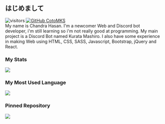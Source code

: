 ## はじめまして
![visitors](https://visitor-badge.laobi.icu/badge?page_id=CotoMKS)
[![GitHub CotoMKS](https://img.shields.io/github/followers/CotoMKS?label=follow&style=social)](https://github.com/CotoMKS)
<br>
My name is Chandra Hasan. I'm a newcomer Web and Discord bot developer, i'm still learning so i'm not really good at programming. My main project is a Discord Bot named Kurata Mashiro. I also have some experience in making Web using HTML, CSS, SASS, Javascript, Bootstrap, jQuery and React.

### My Stats
<a href='https://github.com/CotoMKS/'> <img src='https://github-readme-stats.vercel.app/api?username=CotoMKS&count_private=true&show_icons=true&bg_color=52,1d2c75,6777cc,162670&title_color=0e1845&text_color=ffffff&hide_border=true&icon_color=ffffff&hide=contribs,prs&count_private=true&include_all_commits=true'> </a>

### My Most Used Language
<a href='https://github.com/CotoMKS/'> <img src='https://github-readme-stats.vercel.app/api/top-langs/?username=CotoMKS&bg_color=52,1d2c75,6777cc,162670&title_color=0e1845&text_color=ffffff&hide_border=true&icon_color=ffffff'> </a>

### Pinned Repository
<a href='https://github.com/CotoMKS/discord-bot-template'> <img src='https://github-readme-stats.vercel.app/api/pin/?username=CotoMKS&repo=discord-bot-template&bg_color=52,1d2c75,6777cc,162670&title_color=0e1845&text_color=ffffff&hide_border=true&icon_color=ffffff'> </a>
